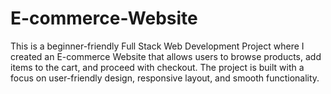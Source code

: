 # E-commerce-Website
This is a beginner-friendly Full Stack Web Development Project where I created an E-commerce Website that allows users to browse products, add items to the cart, and proceed with checkout. The project is built with a focus on user-friendly design, responsive layout, and smooth functionality.
